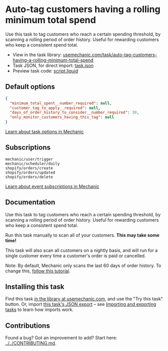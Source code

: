 # Auto-tag customers having a rolling minimum total spend

Use this task to tag customers who reach a certain spending threshold, by scanning a rolling period of order history. Useful for rewarding customers who keep a consistent spend total.

* View in the task library: [usemechanic.com/task/auto-tag-customers-having-a-rolling-minimum-total-spend](https://usemechanic.com/task/auto-tag-customers-having-a-rolling-minimum-total-spend)
* Task JSON, for direct import: [task.json](../../tasks/auto-tag-customers-having-a-rolling-minimum-total-spend.json)
* Preview task code: [script.liquid](./script.liquid)

## Default options

```json
{
  "minimum_total_spent__number_required": null,
  "customer_tag_to_apply__required": null,
  "days_of_order_history_to_consider__number_required": 30,
  "only_monitor_customers_having_this_tag": null
}
```

[Learn about task options in Mechanic](https://docs.usemechanic.com/article/471-task-options)

## Subscriptions

```liquid
mechanic/user/trigger
mechanic/scheduler/daily
shopify/orders/create
shopify/orders/updated
shopify/orders/delete
```

[Learn about event subscriptions in Mechanic](https://docs.usemechanic.com/article/408-subscriptions)

## Documentation

Use this task to tag customers who reach a certain spending threshold, by scanning a rolling period of order history. Useful for rewarding customers who keep a consistent spend total.

Run this task manually to scan all of your customers. **This may take some time!**

This task will also scan all customers on a nightly basis, and will run for a single customer every time a customer's order is paid or cancelled.

Note: By default, Mechanic only scans the last 60 days of order history. To change this, [follow this tutorial](https://help.usemechanic.com/tutorials/enabling-read_all_orders).

## Installing this task

Find this task [in the library at usemechanic.com](https://usemechanic.com/task/auto-tag-customers-having-a-rolling-minimum-total-spend), and use the "Try this task" button. Or, import [this task's JSON export](../../tasks/auto-tag-customers-having-a-rolling-minimum-total-spend.json) – see [Importing and exporting tasks](https://docs.usemechanic.com/article/505-importing-and-exporting-tasks) to learn how imports work.

## Contributions

Found a bug? Got an improvement to add? Start here: [../../CONTRIBUTING.md](../../CONTRIBUTING.md).
